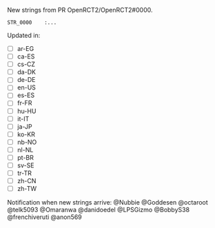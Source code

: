New strings from PR OpenRCT2/OpenRCT2#0000.

```
STR_0000    :...
```

Updated in:
- [ ] ar-EG
- [ ] ca-ES
- [ ] cs-CZ
- [ ] da-DK
- [ ] de-DE
- [ ] en-US
- [ ] es-ES
- [ ] fr-FR
- [ ] hu-HU
- [ ] it-IT
- [ ] ja-JP
- [ ] ko-KR
- [ ] nb-NO
- [ ] nl-NL
- [ ] pt-BR
- [ ] sv-SE
- [ ] tr-TR
- [ ] zh-CN
- [ ] zh-TW

Notification when new strings arrive:
@Nubbie @Goddesen @octaroot @telk5093 @Omaranwa @danidoedel @LPSGizmo @BobbyS38 @frenchiveruti @anon569
